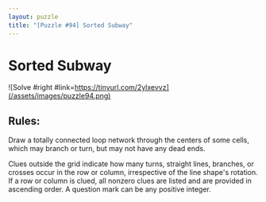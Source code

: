 ```yaml
---
layout: puzzle
title: "[Puzzle #94] Sorted Subway"
---
```


# Sorted Subway

![Solve #right #link=https://tinyurl.com/2ylxevvz](/assets/images/puzzle94.png)

## Rules:

Draw a totally connected loop network through the centers of some cells, which may branch or turn, but may not have any dead ends.

Clues outside the grid indicate how many turns, straight lines, branches, or crosses occur in the row or column, irrespective of the line shape's rotation. If a row or column is clued, all nonzero clues are listed and are provided in ascending order. A question mark can be any positive integer. 